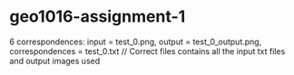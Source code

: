 # geo1016-assignment-1
6 correspondences: input = test_0.png, output = test_0_output.png, correspondences = test_0.txt // 
Correct files contains all the input txt files and output images used
